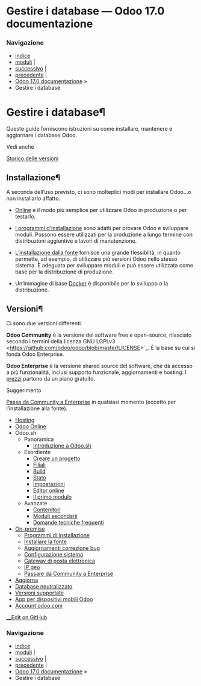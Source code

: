 # Gestire i database — Odoo 17.0 documentazione

### Navigazione

  * [indice](genindex.html "Indice generale")
  * [moduli](py-modindex.html "Indice del modulo Python") |
  * [successivo](administration/hosting.html "Hosting") |
  * [precedente](applications/general/developer_mode.html "Modalità sviluppatore \(modalità di debug\)") |
  * [Odoo 17.0 documentazione](index-2.html) »
  * Gestire i database



# Gestire i database¶

Queste guide forniscono istruzioni su come installare, mantenere e aggiornare i database Odoo.

Vedi anche

[Storico delle versioni](administration/supported_versions.html)

## Installazione¶

A seconda dell’uso previsto, ci sono molteplici modi per installare Odoo…o non installarlo affatto.

  * [Online](administration/odoo_online.html) è il modo più semplice per utilizzare Odoo in produzione o per testarlo.

  * [I programmi d’installazione](administration/on_premise/packages.html) sono adatti per provare Odoo e sviluppare moduli. Possono essere utilizzati per la produzione a lungo termine con distribuzioni aggiuntive e lavori di manutenzione.

  * [L’installazione dalla fonte](administration/on_premise/source.html) fornisce una grande flessiblità, in quanto permette, ad esempio, di utilizzare più versioni Odoo nello stesso sistema. È adeguata per sviluppare moduli e può essere utilizzata come base per la distribuzione di produzione.

  * Un’immagine di base [Docker](https://hub.docker.com/_/odoo/) è disponibile per lo sviluppo o la distribuzione.




## Versioni¶

Ci sono due versioni differenti.

**Odoo Community** è la versione del software free e open-source, rilasciato secondo i termini della licenza GNU LGPLv3 <<https://github.com/odoo/odoo/blob/master/LICENSE>>`_. È la base su cui si fonda Odoo Enterprise.

**Odoo Enterprise** è la versione shared source del software, che dà accesso a più funzionalità, inclusi supporto funzionale, aggiornamenti e hosting. I [prezzi](https://www.odoo.com/pricing-plan) partono da un piano gratuito.

Suggerimento

[Passa da Community a Enterprise](administration/on_premise/community_to_enterprise.html) in qualsiasi momento (eccetto per l’installazione alla fonte).

  * [Hosting](administration/hosting.html)
  * [Odoo Online](administration/odoo_online.html)
  * Odoo.sh
    * Panoramica
      * [Introduzione a Odoo.sh](administration/odoo_sh/overview/introduction.html)
    * Esordiente
      * [Creare un progetto](administration/odoo_sh/getting_started/create.html)
      * [Filiali](administration/odoo_sh/getting_started/branches.html)
      * [Build](administration/odoo_sh/getting_started/builds.html)
      * [Stato](administration/odoo_sh/getting_started/status.html)
      * [Impostazioni](administration/odoo_sh/getting_started/settings.html)
      * [Editor online](administration/odoo_sh/getting_started/online-editor.html)
      * [Il primo modulo](administration/odoo_sh/getting_started/first_module.html)
    * Avanzate
      * [Contenitori](administration/odoo_sh/advanced/containers.html)
      * [Moduli secondarii](administration/odoo_sh/advanced/submodules.html)
      * [Domande tecniche frequenti](administration/odoo_sh/advanced/frequent_technical_questions.html)
  * [On-premise](administration/on_premise.html)
    * [Programmi di installazione](administration/on_premise/packages.html)
    * [Installare la fonte](administration/on_premise/source.html)
    * [Aggiornamenti correzione bug](administration/on_premise/update.html)
    * [Configurazione sistema](administration/on_premise/deploy.html)
    * [Gateway di posta elettronica](administration/on_premise/email_gateway.html)
    * [IP geo](administration/on_premise/geo_ip.html)
    * [Passare da Community a Enterprise](administration/on_premise/community_to_enterprise.html)
  * [Aggiorna](administration/upgrade.html)
  * [Database neutralizzato](administration/neutralized_database.html)
  * [Versioni supportate](administration/supported_versions.html)
  * [App per dispositivi mobili Odoo](administration/mobile.html)
  * [Account odoo.com](administration/odoo_accounts.html)



[ __Edit on GitHub](https://github.com/odoo/documentation/edit/17.0/content/administration.rst)

### Navigazione

  * [indice](genindex.html "Indice generale")
  * [moduli](py-modindex.html "Indice del modulo Python") |
  * [successivo](administration/hosting.html "Hosting") |
  * [precedente](applications/general/developer_mode.html "Modalità sviluppatore \(modalità di debug\)") |
  * [Odoo 17.0 documentazione](index-2.html) »
  * Gestire i database